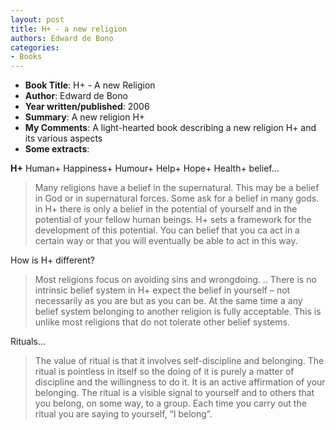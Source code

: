 ```yaml
---
layout: post
title: H+ - a new religion
authors: Edward de Bono
categories:
- Books
---
```



- **Book Title**: H+ - A new Religion
- **Author**: Edward de Bono
- **Year written/published**: 2006
- **Summary**: A new religion H+
- **My Comments**: A light-hearted book describing a new religion H+ and its various aspects
- **Some extracts**:

**H+** Human+ Happiness+ Humour+ Help+ Hope+ Health+ belief…

> Many religions have a belief in the supernatural. This may be a belief in God or in supernatural forces. Some ask for a belief in many gods. in H+ there is only a belief in the potential of yourself and in the potential of your fellow human beings. H+ sets a framework for the development of this potential. You can belief that you ca act in a certain way or that you will eventually be able to act in this way.

How is H+ different?

> Most religions focus on avoiding sins and wrongdoing. .. There is no intrinsic belief system in H+ expect the belief in yourself – not necessarily as you are but as you can be. At the same time a any belief system belonging to another religion is fully acceptable. This is unlike most religions that do not tolerate other belief systems.

Rituals…

> The value of ritual is that it involves self-discipline and belonging. The ritual is pointless in itself so the doing of it is purely a matter of discipline and the willingness to do it. It is an active affirmation of your belonging. The ritual is a visible signal to yourself and to others that you belong, on some way, to a group. Each time you carry out the ritual you are saying to yourself, “I belong”.
